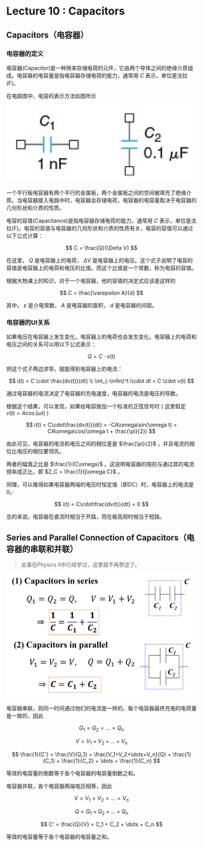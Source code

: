 # Lecture 10 : Capacitors

## Capacitors（电容器）

### 电容器的定义

电容器(Capacitor)是一种用来存储电荷的元件，它由两个导体之间的绝缘介质组成。电容器的电容量是指电容器存储电荷的能力，通常用 $C$ 表示，单位是法拉(F)。

在电路图中，电容的表示方法如图所示

![1731911954683](Lecture10.assets/1731911954683.png)

一个平行板电容器有两个平行的金属板，两个金属板之间的空间被填充了绝缘介质。当电容器接入电路中时，电容器会存储电荷，电容器的电容量取决于电容器的几何形状和介质的性质。

电容的容值(Capacitance)是指电容器存储电荷的能力，通常用 $C$ 表示，单位是法拉(F)。电容的容值与电容器的几何形状和介质的性质有关，电容的容值可以通过以下公式计算：

$$
C = \frac{Q}{\Delta V}
$$

在这里， $Q$ 是电容器上的电荷， $\Delta V$ 是电容器上的电压。这个式子说明了电容的容值是电容器上的电荷和电压的比值。而这个比值是一个常数，称为电容的容值。

根据大物课上的知识，对于一个电容器，他的容值的决定式应该是这样的

$$
C = \frac{\varepsilon A}{d}
$$

其中， $\varepsilon$ 是介电常数， $A$ 是电容器的面积， $d$ 是电容器的间距。

### 电容器的UI关系

如果电压在电容器上发生变化，电容器上的电荷也会发生变化。电容器上的电荷和电压之间的关系可以用以下公式表示：

$$
Q = C \cdot v(t)
$$

把这个式子两边求导，就能得到电容器上的电流：

$$
i(t) = C \cdot \frac{dv(t)}{dt} \\
\int_{-\infin}^t i\cdot dt = C \cdot v(t)
$$

通过电容器的电流决定了电容器的充电速度，电容器的电流是电压的导数。

根据这个结果，可以发现，如果给电容施加一个标准的正弦信号时 ( 这里假定 $v(t)=A\cos(\omega t)$ )

$$
i(t) = C\cdot\frac{dv(t)}{dt} = -CA\omega\sin(\omega t) = CA\omega\cos(\omega t + \frac{\pi}{2})
$$

由此可见，电容器的电流和电压之间的相位差是 $\frac{\pi}{2}$ ，并且电流的相位比电压的相位要领先。

两者的幅值之比是 $\frac{1}{C\omega}$ 。这说明电容器的阻抗与通过其的电流频率成正比，即 $Z_C = \frac{1}{j\omega C}$ 。

同理，可以推得如果电容器两端的电压时恒定值（即DC）时，电容器上的电流是0。·

$$
i(t) = C\cdot\frac{dv(t)}{dt} = 0
$$

总的来说，电容器在直流时相当于开路，而在极高频时相当于短路。

## Series and Parallel Connection of Capacitors（电容器的串联和并联）

> 此事在Physics II中已经学过，这里就不再赘述了。

![1731914980718](Lecture10.assets/1731914980718.png)

电容器串联，则同一时间通过他们的电流是一样的，每个电容器最终充电的电荷量是一致的，因此

$$
Q_1 = Q_2 = \dots = Q_n
$$

$$
V = V_1 + V_2 + \dots + V_n
$$

$$
\frac{1}{C'} = \frac{V}{Q_1} = \frac{V_1+V_2+\dots+V_n}{Q} = \frac{1}{C_1} + \frac{1}{C_2} + \dots + \frac{1}{C_n}
$$

等效的电容量的倒数等于各个电容器的电容量倒数之和。

电容器并联，各个电容器两端电压相等，因此

$$
V = V_1 = V_2 = \dots = V_n
$$

$$
Q = Q_1 + Q_2 + \dots + Q_n
$$

$$
C' = \frac{Q}{V} = C_1 + C_2 + \dots + C_n
$$

等效的电容量等于各个电容器的电容量之和。